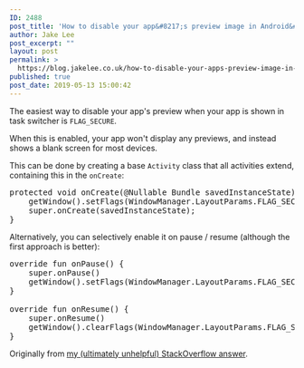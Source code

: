 ```yaml
---
ID: 2488
post_title: 'How to disable your app&#8217;s preview image in Android&#8217;s task / app switcher'
author: Jake Lee
post_excerpt: ""
layout: post
permalink: >
  https://blog.jakelee.co.uk/how-to-disable-your-apps-preview-image-in-androids-task-app-switcher/
published: true
post_date: 2019-05-13 15:00:42
---
```

The easiest way to disable your app's preview when your app is shown in task switcher is <code>FLAG_SECURE</code>.

When this is enabled, your app won't display any previews, and instead shows a blank screen for most devices.

This can be done by creating a base <code>Activity</code> class that all activities extend, containing this in the <code>onCreate</code>:
<pre>protected void onCreate(@Nullable Bundle savedInstanceState) {
    getWindow().setFlags(WindowManager.LayoutParams.FLAG_SECURE, WindowManager.LayoutParams.FLAG_SECURE);
    super.onCreate(savedInstanceState);
}</pre>
Alternatively, you can selectively enable it on pause / resume (although the first approach is better):
<pre>override fun onPause() {
    super.onPause()
    getWindow().setFlags(WindowManager.LayoutParams.FLAG_SECURE, WindowManager.LayoutParams.FLAG_SECURE)
}

override fun onResume() {
    super.onResume()
    getWindow().clearFlags(WindowManager.LayoutParams.FLAG_SECURE)
}</pre>
Originally from <a href="https://stackoverflow.com/a/56043235/608312" target="_blank" rel="noopener noreferrer">my (ultimately unhelpful) StackOverflow answer</a>.